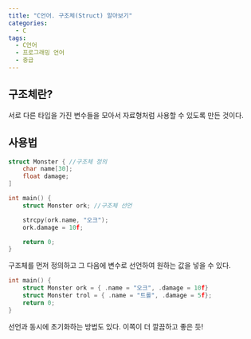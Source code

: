 ```yaml
---
title: "C언어. 구조체(Struct) 알아보기"
categories:
  - C
tags:
  - C언어
  - 프로그래밍 언어
  - 중급
---
```


## 구조체란?

서로 다른 타입을 가진 변수들을 모아서 자료형처럼 사용할 수 있도록 만든 것이다.

## 사용법

```c
struct Monster { //구조체 정의
	char name[30];
	float damage;
]

int main() {
	struct Monster ork; //구조체 선언

	strcpy(ork.name, "오크");
	ork.damage = 10f;

	return 0;
}
```

구조체를 먼저 정의하고 그 다음에 변수로 선언하여 원하는 값을 넣을 수 있다. 

```c
int main() {
	struct Monster ork = { .name = "오크", .damage = 10f}
	struct Monster trol = { .name = "트롤", .damage = 5f};
	return 0;
}
```

선언과 동시에 초기화하는 방법도 있다. 이쪽이 더 깔끔하고 좋은 듯!
